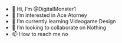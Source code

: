 - 👋 Hi, I’m @DigitalMonster1
- 👀 I’m interested in Ace Atorney
- 🌱 I’m currently learning Videogame Design
- 💞️ I’m looking to collaborate on Nothing
- 📫 How to reach me no

<!---
DigitalMonster1/DigitalMonster1 is a ✨ special ✨ repository because its `README.md` (this file) appears on your GitHub profile.
You can click the Preview link to take a look at your changes.
--->
